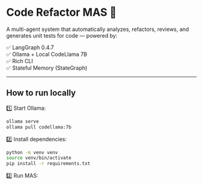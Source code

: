 # Code Refactor MAS 🚀

A multi-agent system that automatically analyzes, refactors, reviews, and generates unit tests for code — powered by:

✅ LangGraph 0.4.7  
✅ Ollama + Local CodeLlama 7B  
✅ Rich CLI  
✅ Stateful Memory (StateGraph)  

---

## How to run locally

1️⃣ Start Ollama:

```bash
ollama serve
ollama pull codellama:7b
```

2️⃣ Install dependencies:

```bash 
python -m venv venv
source venv/bin/activate
pip install -r requirements.txt
```

2️⃣ Run MAS:

```bash
